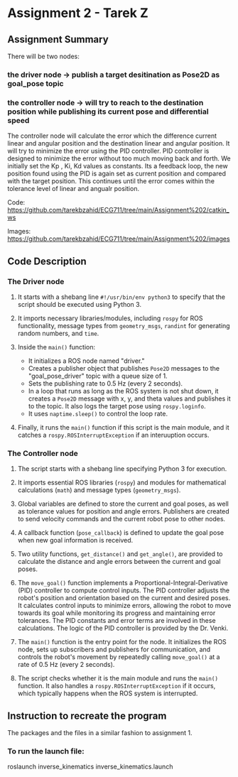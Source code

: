 # Assignment 2 - Tarek Z

##  Assignment Summary

There will be two nodes: 

### the driver node -> publish a target desitination as Pose2D as goal_pose topic
### the controller node -> will try to reach to the destination position while publishing its current pose and differential speed

The controller node will calculate the error which the difference current linear and angular position and the destination linear and angular position. It will try to minimize the error using the PID controller. PID controller is designed to minimize the error without too much moving back and forth. We initially set the Kp , Ki, Kd values as constants. 
Its a feedback loop, the new position found using the PID is again set as current position and compared with the target position. This continues until the error comes within the tolerance level of linear and angualr position. 

Code: https://github.com/tarekbzahid/ECG711/tree/main/Assignment%202/catkin_ws

Images: https://github.com/tarekbzahid/ECG711/tree/main/Assignment%202/images 

## Code Description 

### The Driver node

1. It starts with a shebang line `#!/usr/bin/env python3` to specify that the script should be executed using Python 3.

2. It imports necessary libraries/modules, including `rospy` for ROS functionality, message types from `geometry_msgs`, `randint` for generating random numbers, and `time`.

3. Inside the `main()` function:
   - It initializes a ROS node named "driver."
   - Creates a publisher object that publishes `Pose2D` messages to the "goal_pose_driver" topic with a queue size of 1.
   - Sets the publishing rate to 0.5 Hz (every 2 seconds).
   - In a loop that runs as long as the ROS system is not shut down, it creates a `Pose2D` message with x, y, and theta values and publishes it to the topic. It also logs the target pose using `rospy.loginfo`.
   - It uses `naptime.sleep()` to control the loop rate.

4. Finally, it runs the `main()` function if this script is the main module, and it catches a `rospy.ROSInterruptException` if an interuuption occurs.

### The Controller node

1. The script starts with a shebang line specifying Python 3 for execution.

2. It imports essential ROS libraries (`rospy`) and modules for mathematical calculations (`math`) and message types (`geometry_msgs`).

3. Global variables are defined to store the current and goal poses, as well as tolerance values for position and angle errors. Publishers are created to send velocity commands and the current robot pose to other nodes.

4. A callback function (`pose_callback`) is defined to update the goal pose when new goal information is received.

5. Two utility functions, `get_distance()` and `get_angle()`, are provided to calculate the distance and angle errors between the current and goal poses.

6. The `move_goal()` function implements a Proportional-Integral-Derivative (PID) controller to compute control inputs. The PID controller adjusts the robot's position and orientation based on the current and desired poses. It calculates control inputs to minimize errors, allowing the robot to move towards its goal while monitoring its progress and maintaining error tolerances. The PID constants and error terms are involved in these calculations. The logic of the PID controller is provided by the Dr. Venki.

7. The `main()` function is the entry point for the node. It initializes the ROS node, sets up subscribers and publishers for communication, and controls the robot's movement by repeatedly calling `move_goal()` at a rate of 0.5 Hz (every 2 seconds).

8. The script checks whether it is the main module and runs the `main()` function. It also handles a `rospy.ROSInterruptException` if it occurs, which typically happens when the ROS system is interrupted.

## Instruction to recreate the program

The packages and the files in a similar fashion to assignment 1. 

### To run the launch file:  

roslaunch inverse_kinematics inverse_kinematics.launch


